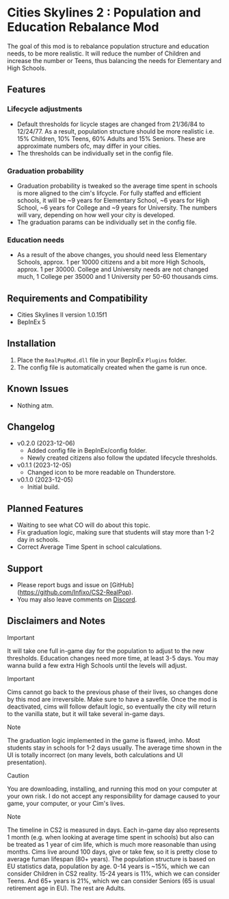 # Cities Skylines 2 : Population and Education Rebalance Mod
The goal of this mod is to rebalance population structure and education needs, to be more realistic. It will reduce the number of Children and increase the number or Teens, thus balancing the needs for Elementary and High Schools.

## Features

### Lifecycle adjustments
  - Default thresholds for licycle stages are changed from 21/36/84 to 12/24/77. As a result, population structure should be more realistic i.e. 15% Children, 10% Teens, 60% Adults and 15% Seniors. These are approximate numbers ofc, may differ in your cities.
  - The thresholds can be individually set in the config file.
### Graduation probability
  - Graduation probability is tweaked so the average time spent in schools is more aligned to the cim's lifcycle. For fully staffed and efficient schools, it will be ~9 years for Elementary School, ~6 years for High School, ~6 years for College and ~9 years for University. The numbers will vary, depending on how well your city is developed.
  - The graduation params can be individually set in the config file.
### Education needs
  - As a result of the above changes, you should need less Elementary Schools, approx. 1 per 10000 citizens and a bit more High Schools, approx. 1 per 30000. College and University needs are not changed much, 1 College per 35000 and 1 University per 50-60 thousands cims.

## Requirements and Compatibility
- Cities Skylines II version 1.0.15f1
- BepInEx 5

## Installation
1. Place the `RealPopMod.dll` file in your BepInEx `Plugins` folder.
2. The config file is automatically created when the game is run once.

## Known Issues
- Nothing atm.

## Changelog
- v0.2.0 (2023-12-06)
  - Added config file in BepInEx/config folder.
  - Newly created citizens also follow the updated lifecycle thresholds.
- v0.1.1 (2023-12-05)
  - Changed icon to be more readable on Thunderstore.
- v0.1.0 (2023-12-05)
  - Initial build.

## Planned Features
- Waiting to see what CO will do about this topic.
- Fix graduation logic, making sure that students will stay more than 1-2 day in schools.
- Correct Average Time Spent in school calculations.

## Support
- Please report bugs and issue on [GitHub] (https://github.com/Infixo/CS2-RealPop).
- You may also leave comments on [Discord]( https://discord.com/channels/1169011184557637825/1181630312338444398).

## Disclaimers and Notes
> [!IMPORTANT]
It will take one full in-game day for the population to adjust to the new thresholds. Education changes need more time, at least 3-5 days. You may wanna build a few extra High Schools until the levels will adjust.

> [!IMPORTANT]
Cims cannot go back to the previous phase of their lives, so changes done by this mod are irreversible. Make sure to have a savefile. Once the mod is deactivated, cims will follow default logic, so eventually the city will return to the vanilla state, but it will take several in-game days.

> [!NOTE]
> The graduation logic implemented in the game is flawed, imho. Most students stay in schools for 1-2 days usually. The average time shown in the UI is totally incorrect (on many levels, both calculations and UI presentation).

> [!CAUTION]
> You are downloading, installing, and running this mod on your computer at your own risk.  I do not accept any responsibility for damage caused to your game, your computer, or your Cim's lives.

> [!NOTE]
> The timeline in CS2 is measured in days. Each in-game day also represents 1 month (e.g. when looking at average time spent in schools) but also can be treated as 1 year of cim life, which is much more reasonable than using months. Cims live around 100 days, give or take few, so it is pretty close to average fuman lifespan (80+ years).
> The population structure is based on EU statistics data, population by age. 0-14 years is ~15%, which we can consider Children in CS2 reality. 15-24 years is 11%, which we can consider Teens. And 65+ years is 21%, which we can consider Seniors (65 is usual retirement age in EU). The rest are Adults.